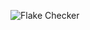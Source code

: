 ![Flake Checker](https://github.com/Neochaotics/nixosconf/actions/workflows/flake-checker.yml/badge.svg)
